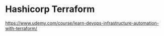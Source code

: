 # Hashicorp Terraform
https://www.udemy.com/course/learn-devops-infrastructure-automation-with-terraform/
